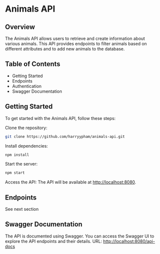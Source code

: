 # Animals API
## Overview
The Animals API allows users to retrieve and create information about various animals. This API provides endpoints to filter animals based on different attributes and to add new animals to the database.

## Table of Contents
- Getting Started
- Endpoints
- Authentication
- Swagger Documentation

## Getting Started
To get started with the Animals API, follow these steps:

Clone the repository:
```bash
git clone https://github.com/harryypham/animals-api.git
```

Install dependencies:
```bash
npm install
```

Start the server:
```bash
npm start
```

Access the API: The API will be available at [http://localhost:8080](http://localhost:8080).

## Endpoints
See next section

## Swagger Documentation
The API is documented using Swagger. You can access the Swagger UI to explore the API endpoints and their details.
URL: [http://localhost:8080/api-docs](http://localhost:8080/api-docs)
